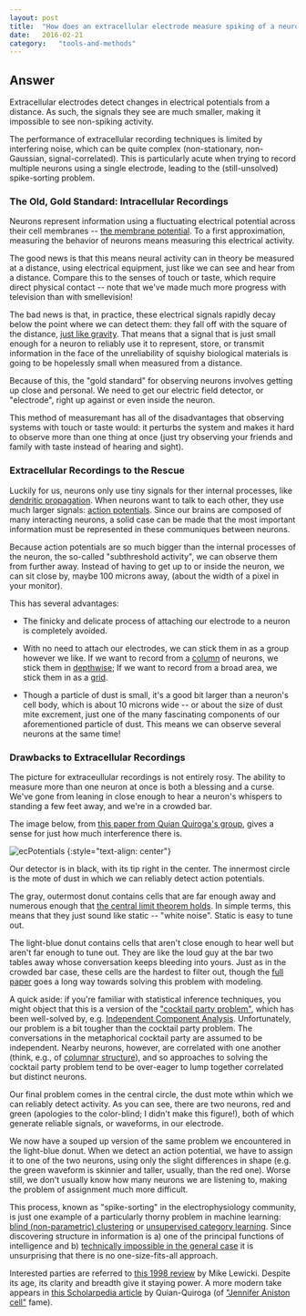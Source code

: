 ```yaml
---
layout: post
title:	"How does an extracellular electrode measure spiking of a neuron?  How are spikes different when measured extracellularly verses intracellularly?"
date:	2016-02-21
category:	"tools-and-methods"
---
```

## Answer

Extracellular electrodes detect changes in electrical potentials from a distance.
As such, the signals they see are much smaller,
making it impossible to see non-spiking activity.

The performance of extracellular recording techniques is
limited by interfering noise,
which can be quite complex
(non-stationary, non-Gaussian, signal-correlated).
This is particularly acute when trying to record multiple neurons
using a single electrode, leading to the (still-unsolved) spike-sorting problem.

### The Old, Gold Standard: Intracellular Recordings

Neurons represent information using a fluctuating electrical potential
across their cell membranes --
[the membrane potential]({{site.baseurl}}/22).
To a first approximation, measuring the behavior of neurons means
measuring this electrical activity.

The good news is that this means neural activity can in theory be measured at a distance,
using electrical equipment,
just like we can see and hear from a distance.
Compare this to the senses of touch or taste,
which require direct physical contact --
note that we've made much more progress with
television than with smellevision!

The bad news is that, in practice, these electrical signals
rapidly decay below the point where we can detect them:
they fall off with the square of the distance,
[just like gravity](https://xkcd.com/1489/).
That means that a signal that is just small enough for a neuron
to reliably use it to represent, store, or transmit information
in the face of the unreliability of squishy biological materials
is going to be hopelessly small when measured from a distance.

Because of this, the "gold standard" for observing neurons
involves getting up close and personal.
We need to get our electric field detector, or "electrode",
right up against or even inside the neuron.

This method of measuremant has all of the disadvantages
that observing systems with touch or taste would:
it perturbs the system
and makes it hard to observe more than one thing at once
(just try observing your friends and family with taste instead of hearing and sight).

### Extracellular Recordings to the Rescue

Luckily for us, neurons only use tiny signals for ther internal processes, like
[dendritic propagation]({{site.baseurl}}/24).
When neurons want to talk to each other, they use much larger signals:
[action potentials]({{site.baseurl}}/23).
Since our brains are composed of many interacting neurons,
a solid case can be made that the most important information
must be represented in these communiques between neurons.

Because action potentials are so much bigger than the internal processes
of the neuron, the so-called "subthreshold activity",
we can observe them from further away.
Instead of having to get up to or inside the neuron,
we can sit close by,
maybe 100 microns away,
(about the width of a pixel in your monitor).

This has several advantages:

* The finicky and delicate process of attaching our electrode to a neuron
is completely avoided.

* With no need to attach our electrodes, we can stick them in as a group however we like.
If we want to record from a
[column]({{site.baseurl}}/73) of neurons,
we stick them in
[depthwise](http://jn.physiology.org/content/93/5/2987);
If we want to record from a broad area,
we stick them in as a
[grid](https://en.wikipedia.org/wiki/Multielectrode_array).

* Though a particle of dust is small, it's a good bit larger than a neuron's cell body,
which is about 10 microns wide -- or about the size of dust mite excrement, just one of
the many fascinating components of our aforementioned particle of dust.
This means we can observe several neurons at the same time!

### Drawbacks to Extracellular Recordings

The picture for extraceullular recordings is not entirely rosy.
The ability to measure more than one neuron at once
is both a blessing and a curse.
We've gone from leaning in close enough to hear a neuron's whispers
to standing a few feet away,
and we're in a crowded bar.

The image below, from
[this paper from Quian Quiroga's group](http://www.sciencedirect.com/science/article/pii/S0165027009004506),
gives a sense for just how much interference there is.

![ecPotentials]
{:style="text-align: center"}

Our detector is in black, with its tip right in the center.
The innermost circle is the mote of dust in which we can reliably detect action potentials.

The gray, outermost donut contains cells that are far enough away and numerous enough that
[the central limit theorem holds](http://blog.minitab.com/blog/michelle-paret/explaining-the-central-limit-theorem-with-bunnies-and-dragons-v2).
In simple terms, this means that they just sound like static -- "white noise".
Static is easy to tune out.

The light-blue donut contains cells that aren't close enough to hear well but aren't far enough to tune out.
They are like the loud guy at the bar two tables away whose conversation keeps bleeding into yours.
Just as in the crowded bar case, these cells are the hardest to filter out, though the
[full paper](http://www.sciencedirect.com/science/article/pii/S0165027009004506)
goes a long way towards solving this problem with modeling.

A quick aside: if you're familiar with statistical inference techniques,
you might object that this is a version of the
["cocktail party problem"](https://en.wikipedia.org/wiki/Cocktail_party_effect),
which has been well-solved by, e.g.
[Independent Component Analysis](https://en.wikipedia.org/wiki/Independent_component_analysis).
Unfortunately, our problem is a bit tougher than the cocktail party problem.
The conversations in the metaphorical cocktail party are assumed to be independent.
Nearby neurons, however, are correlated with one another
(think, e.g., of
[columnar structure]({{site.baseurl}}/73)),
and so approaches to solving the cocktail party problem tend to be over-eager to
lump together correlated but distinct neurons.

Our final problem comes in the central circle,
the dust mote wthin which we can reliably detect activity.
As you can see, there are two neurons, red and green
(apologies to the color-blind; I didn't make this figure!),
both of which generate reliable signals, or waveforms,
in our electrode.

We now have a souped up version of the same problem we encountered in the light-blue donut.
When we detect an action potential, we have to assign it to one of the two neurons,
using only the slight differences in shape
(e.g. the green waveform is skinnier and taller, usually, than the red one).
Worse still, we don't usually know how many neurons we are listening to,
making the problem of assignment much more difficult.

This process, known as "spike-sorting" in the electrophysiology community,
is just one example of a particularly thorny problem in machine learning:
[blind (non-parametric) clustering](https://en.wikipedia.org/wiki/Cluster_analysis)
or
[unsupervised category learning](https://en.wikipedia.org/wiki/Unsupervised_learning).
Since discovering structure in information is a) one of the principal functions of intelligence
and b)
[technically impossible in the general case](https://en.wikipedia.org/wiki/No_free_lunch_theorem)
it is unsurprising that there is no one-size-fits-all approach.

Interested parties are referred to
[this 1998 review](http://stat.columbia.edu/~liam/teaching/neurostat-spr11/papers/EM/Lewicki-Network-98_1.pdf)
by Mike Lewicki.
Despite its age, its clarity and breadth give it staying power.
A more modern take appears in
[this Scholarpedia article](http://www.scholarpedia.org/article/Spike_sorting)
by Quian-Quiroga
(of
["Jennifer Aniston cell"]({{site.baseurl}}/48)
fame).

[ecPotentials]: {{site.DBL}}/ecPotentials.jpg
